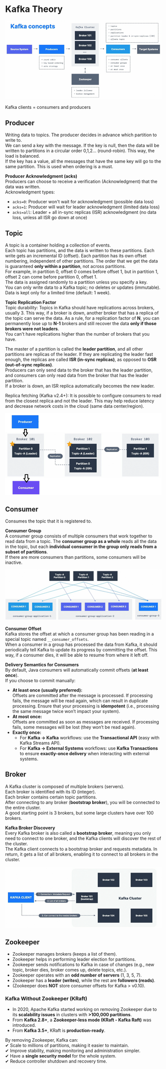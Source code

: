 # Kafka Theory

![kafka_concepts](https://github.com/BatElYaish/DataTalksClubZoomcamp/blob/main/6-Streaming/Kafka/Images/kafka_concepts.png "kafka_concepts")

Kafka clients = consumers and producers

## Producer

Writing data to topics. The producer decides in advance which partition to write to.  
We can send a key with the message. If the key is null, then the data will be written to partitions in a circular order 0,1,2... (round-robin). This way, the load is balanced.  
If the key has a value, all the messages that have the same key will go to the same partition. This is used when ordering is a must.  

**Producer Acknowledgment (acks)**  
Producers can choose to receive a verification (Acknowledgment) that the data was written.  
Acknowledgment types:

* `acks=0`: Producer won't wait for acknowledgment (possible data loss)
* `acks=1`: Producer will wait for leader acknowledgment (limited data loss)
* `acks=all`: Leader + all in-sync replicas (ISR) acknowledgment (no data loss, unless all ISR go down at once)

## Topic

A topic is a container holding a collection of events.  
Each topic has partitions, and the data is written to these partitions. Each write gets an incremental ID (offset). Each partition has its own offset numbering, independent of other partitions. The order that we get the data is guaranteed **only within a partition**, not across partitions.  
For example, in partition 0, offset 0 comes before offset 1, but in partition 1, offset 2 can come before partition 0, offset 1.  
The data is assigned randomly to a partition unless you specify a key.  
You can only write data to a Kafka topic; no deletes or updates (immutable).  
Data is kept only for a limited time (default: 1 week).  

**Topic Replication Factor**  
Topic durability: Topics in Kafka should have replications across brokers, usually 3. This way, if a broker is down, another broker that has a replica of the topic can serve the data. As a rule, for a replication factor of **N**, you can permanently lose up to **N-1** brokers and still recover the data **only if those brokers were not leaders**.  
You can't have replications higher than the number of brokers that you have.

The master of a partition is called the **leader partition**, and all other partitions are replicas of the leader. If they are replicating the leader fast enough, the replicas are called **ISR (in-sync replicas)**, as opposed to **OSR (out-of-sync replicas)**.  
Producers can only send data to the broker that has the leader partition, and consumers can only read data from the broker that has the leader partition.  
If a broker is down, an ISR replica automatically becomes the new leader.  

Replica fetching (Kafka v2.4+): It is possible to configure consumers to read from the closest replica and not the leader. This may help reduce latency and decrease network costs in the cloud (same data center/region).  

![leader_partition](https://github.com/BatElYaish/DataTalksClubZoomcamp/blob/main/6-Streaming/Kafka/Images/leader_partition.png "leader_partition")

## Consumer

Consumes the topic that it is registered to.  

**Consumer Group**  
A consumer group consists of multiple consumers that work together to read data from a topic. The **consumer group as a whole** reads all the data in the topic, but each **individual consumer in the group only reads from a subset of partitions**.  
If there are more consumers than partitions, some consumers will be inactive.  

![consumer_group](https://github.com/BatElYaish/DataTalksClubZoomcamp/blob/main/6-Streaming/Kafka/Images/consumer_group.png "consumer_group")

**Consumer Offset**  
Kafka stores the offset at which a consumer group has been reading in a special topic named `__consumer_offsets`.  
When a consumer in a group has processed the data from Kafka, it should periodically tell Kafka to update its progress by committing the offset. This way, if a consumer dies, it will be able to resume from where it left off.  

**Delivery Semantics for Consumers**  
By default, Java consumers will automatically commit offsets (**at least once**).  
If you choose to commit manually:

* **At least once (usually preferred):**  
  Offsets are committed after the message is processed. If processing fails, the message will be read again, which can result in duplicate processing. Ensure that your processing is **idempotent** (i.e., processing the same message twice won’t impact your system).  
* **At most once:**  
  Offsets are committed as soon as messages are received. If processing fails, some messages will be lost (they won’t be read again).  
* **Exactly once:**  
  * For **Kafka → Kafka** workflows: use the **Transactional API** (easy with Kafka Streams API).  
  * For **Kafka → External Systems** workflows: use **Kafka Transactions** to ensure **exactly-once delivery** when interacting with external systems.  

## Broker

A Kafka cluster is composed of multiple brokers (servers).  
Each broker is identified with its ID (integer).  
Each broker contains certain topic partitions.  
After connecting to any broker (**bootstrap broker**), you will be connected to the entire cluster.  
A good starting point is 3 brokers, but some large clusters have over 100 brokers.  

**Kafka Broker Discovery**  
Every Kafka broker is also called a **bootstrap broker**, meaning you only need to connect to one broker, and the Kafka clients will discover the rest of the cluster.  
The Kafka client connects to a bootstrap broker and requests metadata. In return, it gets a list of all brokers, enabling it to connect to all brokers in the cluster.  

![kafka_broker](https://github.com/BatElYaish/DataTalksClubZoomcamp/blob/main/6-Streaming/Kafka/Images/kafka_broker.png "kafka_broker")

## Zookeeper

* Zookeeper manages brokers (keeps a list of them).  
* Zookeeper helps in performing leader election for partitions.  
* Zookeeper sends notifications to Kafka in case of changes (e.g., new topic, broker dies, broker comes up, delete topics, etc.).  
* Zookeeper operates with an **odd number of servers** (1, 3, 5, 7).  
* Zookeeper has a **leader (writes)**, while the rest are **followers (reads)**.  
* (Zookeeper does **NOT** store consumer offsets for Kafka > v0.10).  

### Kafka Without Zookeeper (KRaft)

* In 2020, Apache Kafka started working on removing Zookeeper due to its **scalability issues** in clusters with **>100,000 partitions**.  
* From **Kafka 2.8+**, a **Zookeeper-less mode (KRaft - Kafka Raft)** was introduced.  
* From **Kafka 3.5+**, KRaft is **production-ready**.  

By removing Zookeeper, Kafka can:  
✔ Scale to millions of partitions, making it easier to maintain.  
✔ Improve stability, making monitoring and administration simpler.  
✔ Have a **single security model** for the whole system.  
✔ Reduce controller shutdown and recovery time.
